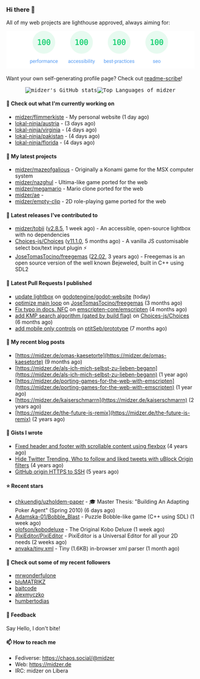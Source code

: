 ### Hi there 👋

All of my web projects are lighthouse approved, always aiming for:

<p align="center">
  <kbd><img src="https://github.com/midzer/midzer/blob/master/lighthouse.svg" alt="Lighthouse score 100s"></kbd>
</p>

Want your own self-generating profile page? Check out [readme-scribe](https://github.com/muesli/readme-scribe)!

<p align="center">
  <kbd><img src="https://github-readme-stats.vercel.app/api?username=midzer&show_icons=true&hide_title=true&hide_border=true&theme=tokyonight" alt="midzer's GitHub stats"><img height="165" src="https://github-readme-stats.vercel.app/api/top-langs/?username=midzer&layout=compact&langs_count=8&hide_border=true&theme=tokyonight" alt="Top Languages of midzer"></kbd>
</p>

#### 👷 Check out what I'm currently working on

- [midzer/flimmerkiste](https://github.com/midzer/flimmerkiste) - My personal website (1 day ago)
- [lokal-ninja/austria](https://github.com/lokal-ninja/austria) -  (3 days ago)
- [lokal-ninja/virginia](https://github.com/lokal-ninja/virginia) -  (4 days ago)
- [lokal-ninja/pakistan](https://github.com/lokal-ninja/pakistan) -  (4 days ago)
- [lokal-ninja/florida](https://github.com/lokal-ninja/florida) -  (4 days ago)

#### 🌱 My latest projects

- [midzer/mazeofgalious](https://github.com/midzer/mazeofgalious) - Originally a Konami game for the MSX computer system
- [midzer/nazghul](https://github.com/midzer/nazghul) - Ultima-like game ported for the web
- [midzer/megamario](https://github.com/midzer/megamario) - Mario clone ported for the web
- [midzer/ae](https://github.com/midzer/ae) - 
- [midzer/empty-clip](https://github.com/midzer/empty-clip) - 2D role-playing game ported for the web

#### 🔭 Latest releases I've contributed to

- [midzer/tobii](https://github.com/midzer/tobii) ([v2.8.5](https://github.com/midzer/tobii/releases/tag/v2.8.5), 1 week ago) - An accessible, open-source lightbox with no dependencies
- [Choices-js/Choices](https://github.com/Choices-js/Choices) ([v11.1.0](https://github.com/Choices-js/Choices/releases/tag/v11.1.0), 5 months ago) - A vanilla JS customisable select box/text input plugin ⚡️
- [JoseTomasTocino/freegemas](https://github.com/JoseTomasTocino/freegemas) ([22.02](https://github.com/JoseTomasTocino/freegemas/releases/tag/22.02), 3 years ago) - Freegemas is an open source version of the well known Bejeweled, built in C&#43;&#43; using SDL2

#### 🔨 Latest Pull Requests I published

- [update lightbox](https://github.com/godotengine/godot-website/pull/1145) on [godotengine/godot-website](https://github.com/godotengine/godot-website) (today)
- [optimize main loop](https://github.com/JoseTomasTocino/freegemas/pull/45) on [JoseTomasTocino/freegemas](https://github.com/JoseTomasTocino/freegemas) (3 months ago)
- [Fix typo in docs. NFC](https://github.com/emscripten-core/emscripten/pull/24003) on [emscripten-core/emscripten](https://github.com/emscripten-core/emscripten) (4 months ago)
- [add KMP search algorithm (gated by build flag)](https://github.com/Choices-js/Choices/pull/1277) on [Choices-js/Choices](https://github.com/Choices-js/Choices) (6 months ago)
- [add mobile only controls](https://github.com/ptitSeb/prototype/pull/7) on [ptitSeb/prototype](https://github.com/ptitSeb/prototype) (7 months ago)

#### 📜 My recent blog posts

- [https://midzer.de/omas-kaesetorte](https://midzer.de/omas-kaesetorte) (9 months ago)
- [https://midzer.de/als-ich-mich-selbst-zu-lieben-begann](https://midzer.de/als-ich-mich-selbst-zu-lieben-begann) (1 year ago)
- [https://midzer.de/porting-games-for-the-web-with-emscripten](https://midzer.de/porting-games-for-the-web-with-emscripten) (1 year ago)
- [https://midzer.de/kaiserschmarrn](https://midzer.de/kaiserschmarrn) (2 years ago)
- [https://midzer.de/the-future-is-remix](https://midzer.de/the-future-is-remix) (2 years ago)

#### 📓 Gists I wrote

- [Fixed header and footer with scrollable content using flexbox](https://gist.github.com/3893ce8c0bec6f805ec1a7bb3269775d) (4 years ago)
- [Hide Twitter Trending, Who to follow and liked tweets with uBlock Origin filters](https://gist.github.com/1afc39bdf5adbfe0020d1c2212b76b87) (4 years ago)
- [GitHub origin HTTPS to SSH](https://gist.github.com/3ceba8ad7d956e02d9e920b121d8d059) (5 years ago)

#### ⭐ Recent stars

- [chkuendig/uzholdem-paper](https://github.com/chkuendig/uzholdem-paper) - 🎓 Master Thesis: &#34;Building An Adapting Poker Agent&#34; (Spring 2010) (6 days ago)
- [Adamska-01/Bobble_Blast](https://github.com/Adamska-01/Bobble_Blast) - Puzzle Bobble-like game (C&#43;&#43; using SDL) (1 week ago)
- [olofson/kobodeluxe](https://github.com/olofson/kobodeluxe) - The Original Kobo Deluxe (1 week ago)
- [PixiEditor/PixiEditor](https://github.com/PixiEditor/PixiEditor) - PixiEditor is a Universal Editor for all your 2D needs (2 weeks ago)
- [anvaka/tiny.xml](https://github.com/anvaka/tiny.xml) - Tiny (1.6KB) in-browser xml parser (1 month ago)

#### 👯 Check out some of my recent followers

- [mrwonderfulone](https://github.com/mrwonderfulone)
- [bluMATRIKZ](https://github.com/bluMATRIKZ)
- [baitcode](https://github.com/baitcode)
- [alexmyczko](https://github.com/alexmyczko)
- [humbertodias](https://github.com/humbertodias)

#### 💬 Feedback

Say Hello, I don't bite!

#### 📫 How to reach me

- Fediverse: https://chaos.social/@midzer
- Web: https://midzer.de
- IRC: midzer on Libera

